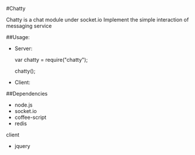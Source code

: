 #Chatty 

Chatty is a chat module under socket.io 
Implement the simple interaction of messaging service


##Usage:

* Server:

    var chatty = require("chatty");  

    chatty();

* Client:

    <script src="/socket.io/socket.io.js"></script>
    <script src="http://code.jquery.com/jquery.min.js"></script>
    <script src="/javascripts/chatty.js">
      $(function(){
        Chatty.bind("#chatbox");
        Chatty.join("User Name");
      });
    </script>


##Dependencies

* node.js
* socket.io
* coffee-script 
* redis 

client 

* jquery

